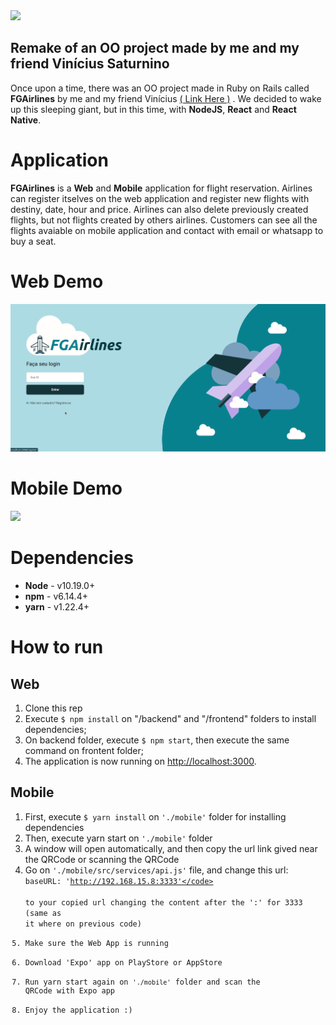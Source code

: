 <img src="https://github.com/matgomes21/fgairlines/blob/master/frontend/src/assets/big-logo.svg?raw=true" />

## Remake of an OO project made by me and my friend Vinícius Saturnino

Once upon a time, there was an OO project made in Ruby on Rails called **FGAirlines** by me and my friend Vinícius <a href="https://gitlab.com/viniciussaturnino07/fgairlines">( Link Here )</a> . We decided to wake up this sleeping giant, but in this time, with **NodeJS**, **React** and **React Native**.

# Application

**FGAirlines** is a **Web** and **Mobile** application for flight reservation. Airlines can register itselves on the web application and register new flights with destiny, date, hour and price. Airlines can also delete previously created flights, but not flights created by others airlines. Customers can see all the flights avaiable on mobile application and contact with email or whatsapp to buy a seat.

# Web Demo

<img src="./github/desktop-demonstration.gif?raw=true" />

# Mobile Demo

<img src="./github/mobile-demo.gif" />

# Dependencies

- **Node** - v10.19.0+
- **npm** - v6.14.4+
- **yarn** - v1.22.4+

# How to run

## Web
1. Clone this rep
2. Execute ```$ npm install``` on "/backend" and "/frontend" folders to install dependencies;
3. On backend folder, execute ```$ npm start```, then execute the same command on frontent folder;
4. The application is now running on <a href=http://localhost:3000> http://localhost:3000</a>.

## Mobile
1. First, execute <code>$ yarn install</code> on <code>'./mobile'</code> folder for installing dependencies
2. Then, execute yarn start on <code>'./mobile'</code> folder
3. A window will open automatically, and then copy the url link gived near the QRCode or scanning the QRCode
4. Go on ```'./mobile/src/services/api.js'``` file, and change this url:  
 <code>baseURL: 'http://192.168.15.8:3333'</code>  
 to your copied url changing the content after the ':' for 3333 (same as it where on previous code)
 5. Make sure the Web App is running
 6. Download 'Expo' app on PlayStore or AppStore
 7. Run yarn start again on <code>'./mobile'</code> folder and scan the QRCode with Expo app
 8. Enjoy the application :)